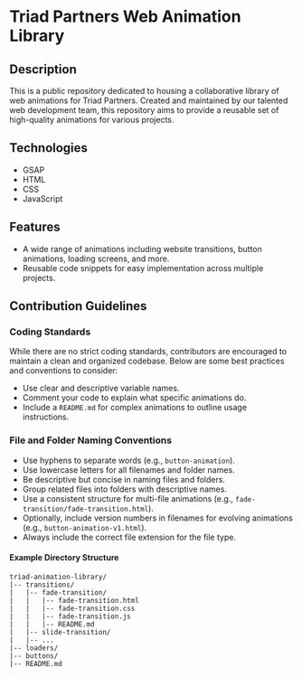 # Triad Partners Web Animation Library

## Description

This is a public repository dedicated to housing a collaborative library of web animations for Triad Partners. Created and maintained by our talented web development team, this repository aims to provide a reusable set of high-quality animations for various projects.

## Technologies

- GSAP
- HTML
- CSS
- JavaScript

## Features

- A wide range of animations including website transitions, button animations, loading screens, and more.
- Reusable code snippets for easy implementation across multiple projects.

## Contribution Guidelines

### Coding Standards

While there are no strict coding standards, contributors are encouraged to maintain a clean and organized codebase. Below are some best practices and conventions to consider:

- Use clear and descriptive variable names.
- Comment your code to explain what specific animations do.
- Include a `README.md` for complex animations to outline usage instructions.

### File and Folder Naming Conventions

- Use hyphens to separate words (e.g., `button-animation`).
- Use lowercase letters for all filenames and folder names.
- Be descriptive but concise in naming files and folders.
- Group related files into folders with descriptive names.
- Use a consistent structure for multi-file animations (e.g., `fade-transition/fade-transition.html`).
- Optionally, include version numbers in filenames for evolving animations (e.g., `button-animation-v1.html`).
- Always include the correct file extension for the file type.

#### Example Directory Structure

```plaintext
triad-animation-library/
|-- transitions/
|   |-- fade-transition/
|   |   |-- fade-transition.html
|   |   |-- fade-transition.css
|   |   |-- fade-transition.js
|   |   |-- README.md
|   |-- slide-transition/
|   |-- ...
|-- loaders/
|-- buttons/
|-- README.md
